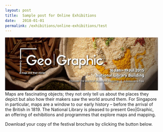 ```yaml
---
layout: post
title:  Sample post for Online Exhibitions
date:   2018-01-01
permalink: /exhibitions/online-exhibitions/test
---
```

![](images/Geographic_Banner_Big_1.jpg)
Maps are fascinating objects; they not only tell us about the places they depict but also how their makers saw the world around them. For Singapore in particular, maps are a window to our early history – before the arrival of the British in 1819. The National Library is pleased to present Geo|Graphic, an offering of exhibitions and programmes that explore maps and mapping.

Download your copy of the festival brochure by clicking the button below.
